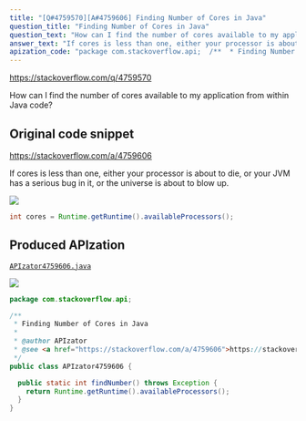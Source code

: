 ```yaml
---
title: "[Q#4759570][A#4759606] Finding Number of Cores in Java"
question_title: "Finding Number of Cores in Java"
question_text: "How can I find the number of cores available to my application from within Java code?"
answer_text: "If cores is less than one, either your processor is about to die, or your JVM has a serious bug in it, or the universe is about to blow up."
apization_code: "package com.stackoverflow.api;  /**  * Finding Number of Cores in Java  *  * @author APIzator  * @see <a href=\"https://stackoverflow.com/a/4759606\">https://stackoverflow.com/a/4759606</a>  */ public class APIzator4759606 {    public static int findNumber() throws Exception {     return Runtime.getRuntime().availableProcessors();   } }"
---
```


https://stackoverflow.com/q/4759570

How can I find the number of cores available to my application from within Java code?



## Original code snippet

https://stackoverflow.com/a/4759606

If cores is less than one, either your processor is about to die, or your JVM has a serious bug in it, or the universe is about to blow up.

<div class="code-logo"><img src="/stackoverflow.png" /></div>

```java
int cores = Runtime.getRuntime().availableProcessors();
```

## Produced APIzation

[`APIzator4759606.java`](https://github.com/blind-papers/apization-temp-data/raw/main/search/APIzator4759606.java)

<div class="code-logo"><img src="/apizator.png" /></div>

```java
package com.stackoverflow.api;

/**
 * Finding Number of Cores in Java
 *
 * @author APIzator
 * @see <a href="https://stackoverflow.com/a/4759606">https://stackoverflow.com/a/4759606</a>
 */
public class APIzator4759606 {

  public static int findNumber() throws Exception {
    return Runtime.getRuntime().availableProcessors();
  }
}

```